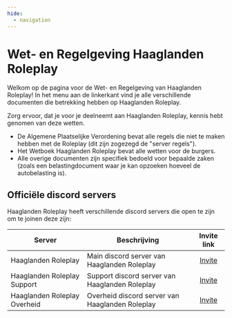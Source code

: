 ```yaml
---
hide:
  - navigation
---
```


# Wet- en Regelgeving Haaglanden Roleplay

Welkom op de pagina voor de Wet- en Regelgeving van Haaglanden Roleplay!
In het menu aan de linkerkant vind je alle verschillende documenten die betrekking hebben op Haaglanden Roleplay.

Zorg ervoor, dat je voor je deelneemt aan Haaglanden Roleplay, kennis hebt genomen van deze wetten.

- De Algemene Plaatselijke Verordening bevat alle regels die niet te maken hebben met de Roleplay (dit zijn zogezegd de "server regels").
- Het Wetboek Haaglanden Roleplay bevat alle wetten voor de burgers.
- Alle overige documenten zijn specifiek bedoeld voor bepaalde zaken (zoals een belastingdocument waar je kan opzoeken hoeveel de autobelasting is).

## Officiële discord servers

Haaglanden Roleplay heeft verschillende discord servers die open te zijn om te joinen deze zijn:

| Server | Beschrijving | Invite link |
|---|---|:---:|
|Haaglanden Roleplay| Main discord server van Haaglanden Roleplay | [Invite](https://discord.gg/haaglandenrp) |
|Haaglanden Roleplay Support| Support discord server van Haaglanden Roleplay | [Invite](https://discord.gg/xXHT9BaCPf) |
|Haaglanden Roleplay Overheid| Overheid discord server van Haaglanden Roleplay | [Invite](https://discord.gg/pRMhju3Dw4) |


